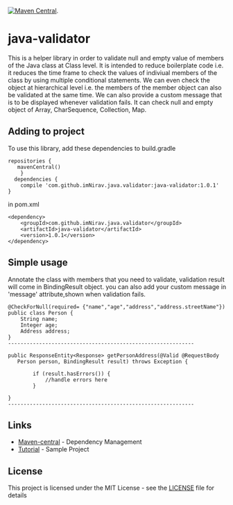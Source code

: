 [![Maven Central](https://maven-badges.herokuapp.com/maven-central/com.github.imNirav.java.validator/java-validator/badge.svg)](https://maven-badges.herokuapp.com/maven-central/com.github.imNirav.java.validator/java-validator).

# java-validator

This is a helper library in order to validate null and empty value of members of the Java class at Class level. It is intended to reduce boilerplate code i.e. it reduces the time frame to check the values of indiviual members of the class by using multiple conditional statements. We can even check the object at hierarchical level i.e. the members of the member object can also be validated at the same time. We can also provide a custom message that is to be displayed whenever validation fails. It can check null and empty object of Array, CharSequence, Collection, Map.

## Adding to project

To use this library, add these dependencies to build.gradle 
```
repositories {
   mavenCentral()
	}
  dependencies {
    compile 'com.github.imNirav.java.validator:java-validator:1.0.1'
} 
```
in pom.xml
```
<dependency>
    <groupId>com.github.imNirav.java.validator</groupId>
    <artifactId>java-validator</artifactId>
    <version>1.0.1</version>
</dependency>
```
## Simple usage
Annotate the class with members that you need to validate,
validation result will come in BindingResult object.
you can also add your custom message in 'message' attribute,shown when validation fails.

```
@CheckForNull(required= {"name","age","address","address.streetName"})
public class Person {
	String name;
	Integer age;
	Address address;
}
------------------------------------------------------------

public ResponseEntity<Response> getPersonAddress(@Valid @RequestBody
   Person person, BindingResult result) throws Exception {
   
		if (result.hasErrors()) {
			//handle errors here
		}
    
}
------------------------------------------------------------
```
## Links
* [Maven-central](https://maven-badges.herokuapp.com/maven-central/com.github.imNirav.java.validator/java-validator) - Dependency Management
* [Tutorial](https://github.com/imNirav/java-validator-tutorial) - Sample Project

## License

This project is licensed under the MIT License - see the [LICENSE](LICENSE) file for details
